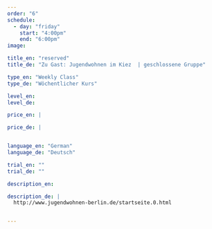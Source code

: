 ```yaml
---
order: "6"
schedule:
  - day: "friday"
    start: "4:00pm"
    end: "6:00pm"
image: 

title_en: "reserved"
title_de: "Zu Gast: Jugendwohnen im Kiez  | geschlossene Gruppe"

type_en: "Weekly Class"
type_de: "Wöchentlicher Kurs"

level_en:
level_de:

price_en: |

price_de: |


language_en: "German"
language_de: "Deutsch"

trial_en: ""
trial_de: ""

description_en:

description_de: |
  http://www.jugendwohnen-berlin.de/startseite.0.html


---
```

